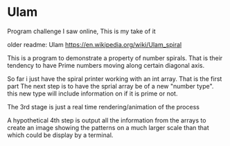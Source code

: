 # Ulam
Program challenge I saw online, This is my take of it



older readme:
Ulam
https://en.wikipedia.org/wiki/Ulam_spiral

This is a program to demonstrate a property of number spirals. That is their tendency
to have Prime numbers moving along certain diagonal axis.

So far i just have the spiral printer working with an int array. That is the first part
The next step is to have the sprial array be of a new "number type". this new type will include 
information on if it is prime or not. 

The 3rd stage is just a real time rendering/animation of the process


A hypothetical 4th step is output all the information from the arrays to create an image showing 
the patterns on a much larger scale than that which could be display by a terminal.
